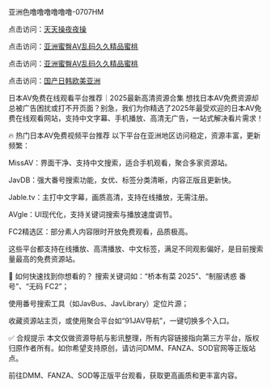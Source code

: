 亚洲色噜噜噜噜噜噜-0707HM

点击访问：<a href="https://rtj-3zo.pages.dev/">天天操夜夜操</a>

点击访问：<a href="https://bsdf-5f5.pages.dev/">亚洲蜜臀AV乱码久久精品蜜桃</a>

点击访问：<a href="https://cfad.pages.dev/">亚洲蜜臀AV乱码久久精品蜜桃</a>

点击访问：<a href="https://bsdf-5f5.pages.dev/">国产日韩欧美亚洲</a>

日本AV免费在线观看平台推荐｜2025最新高清资源合集
想找日本AV免费资源却总被广告困扰或打不开页面？别急，我们为你精选了2025年最受欢迎的日本AV免费在线观看网站，支持中文字幕、手机播放、高清无广告，一站式解决看片需求！

🔥 热门日本AV免费视频平台推荐
以下平台在亚洲地区访问稳定，资源丰富，更新频繁：

MissAV：界面干净、支持中文搜索，适合手机观看，聚合多家资源站。

JavDB：强大番号搜索功能，女优、标签分类清晰，内容正版且更新快。

Jable.tv：主打中文字幕，画质高清，支持在线播放，无需注册。

AVgle：UI现代化，支持关键词搜索与播放速度调节。

FC2精选区：部分素人内容限时开放免费观看，品质极高。

这些平台都支持在线播放、高清播放、中文标签，满足不同观影偏好，是目前搜索量最高的免费资源站。

📌 如何快速找到你想看的？
搜索关键词如：“桥本有菜 2025”、“制服诱惑 番号”、“无码 FC2”；

使用番号搜索工具（如JavBus、JavLibrary）定位片源；

收藏资源站主页，或使用聚合平台如“91JAV导航”，一键切换多个入口。

✅ 合规提示
本文仅做资源导航与影讯整理，所有内容链接指向第三方平台，版权归原作者所有。如你希望支持原创，请访问DMM、FANZA、SOD官网等正版站点。

前往DMM、FANZA、SOD等正版平台观看，获取更高画质和更丰富内容。





<span style="display:none;">[Canonical link](https://github.com/inn234/34366 ）</span>
